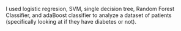 I used logistic regresion, SVM, single decision tree, Random Forest Classifier, and adaBoost classifier to analyze a dataset of patients (specifically looking at if they have diabetes or not).
